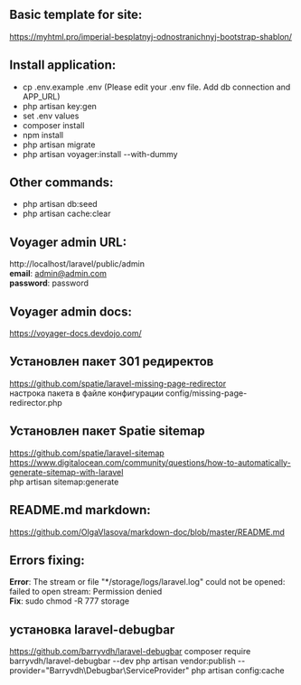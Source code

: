 ## Basic template for site:<br/>
https://myhtml.pro/imperial-besplatnyj-odnostranichnyj-bootstrap-shablon/


## Install application:<br/>
- cp .env.example .env (Please edit your .env file. Add db connection and APP_URL)
- php artisan key:gen
- set .env values
- composer install
- npm install
- php artisan migrate
- php artisan voyager:install --with-dummy

## Other commands:<br/>
- php artisan db:seed 
- php artisan cache:clear

## Voyager admin URL:<br/>
http://localhost/laravel/public/admin<br/>
<strong>email</strong>: admin@admin.com<br/>
<strong>password</strong>: password<br/>

## Voyager admin docs:<br/>
https://voyager-docs.devdojo.com/<br/>

## Установлен пакет 301 редиректов
https://github.com/spatie/laravel-missing-page-redirector<br/>
настрока пакета в файле конфигурации config/missing-page-redirector.php<br/>

## Установлен пакет Spatie sitemap
https://github.com/spatie/laravel-sitemap<br/>
https://www.digitalocean.com/community/questions/how-to-automatically-generate-sitemap-with-laravel<br/>
php artisan sitemap:generate

## README.md markdown:<br/>
https://github.com/OlgaVlasova/markdown-doc/blob/master/README.md<br/>

## Errors fixing:
<strong>Error</strong>: The stream or file "*/storage/logs/laravel.log" could not be opened: failed to open stream: Permission denied<br/>
<strong>Fix</strong>: sudo chmod -R 777 storage

## установка laravel-debugbar
https://github.com/barryvdh/laravel-debugbar
composer require barryvdh/laravel-debugbar --dev
php artisan vendor:publish --provider="Barryvdh\Debugbar\ServiceProvider"
php artisan config:cache